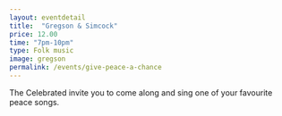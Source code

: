 ```yaml
---
layout: eventdetail
title:  "Gregson & Simcock"
price: 12.00
time: "7pm-10pm"
type: Folk music
image: gregson
permalink: /events/give-peace-a-chance
---
```

The Celebrated invite you to come along and sing one of your favourite peace songs.

